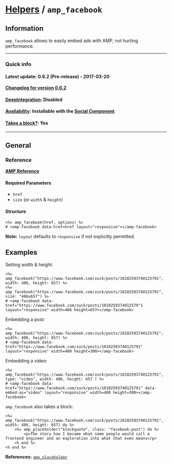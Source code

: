 
# [Helpers](https://github.com/jonhue/amphtml/tree/master/lib/amphtml/helpers/docs#amp-html-helpers) / `amp_facebook`


## Information

`amp_facebook` allows to easily embed ads with AMP, not hurting performance.

---

### Quick info

#### Latest update: 0.6.2 (Pre-release) - 2017-03-20

[**Changelog for version 0.6.2**](https://github.com/jonhue/amphtml/blob/master/CHANGELOG.md#062-pre-release---2017-03-20)

#### [DeepIntegration](https://github.com/jonhue/amphtml/tree/master/lib/amphtml/helpers/docs#deepintegration-helpers): Disabled

#### [Availability](https://github.com/jonhue/amphtml/tree/master/lib/amphtml/helpers/docs#availability-of-helpers): Installable with the [Social Component](https://github.com/jonhue/amphtml/tree/master/lib/amphtml/components/docs/social.md)

#### [Takes a block?](https://github.com/jonhue/amphtml/tree/master/lib/amphtml/helpers/docs#takes-a-block): Yes

---

## General

### Reference

[**AMP Reference**](https://www.ampproject.org/docs/reference/components/social/amp-facebook)

#### Required Parameters

* `href`
* `size` (or `width` & `height`)

#### Structure

    <%= amp_facebook(href, options) %>
    # <amp-facebook data-href=href layout="responsive"></amp-facebook>

**Note:** `layout` defaults to `responsive` if not explicitly permitted.


## Examples

Setting width & height:

    <%= amp_facebook("https://www.facebook.com/zuck/posts/10102593740125791", width: 486, height: 657) %>
    <%= amp_facebook("https://www.facebook.com/zuck/posts/10102593740125791", size: "486x657") %>
    # <amp-facebook data-href="https://www.facebook.com/zuck/posts/1010259374012579"1 layout="responsive" width=486 height=657></amp-facebook>

Embedding a post:

    <%= amp_facebook("https://www.facebook.com/zuck/posts/10102593740125791", width: 486, height: 657) %>
    # <amp-facebook data-href="https://www.facebook.com/zuck/posts/10102593740125791" layout="responsive" width=400 height=300></amp-facebook>

Embedding a video:

    <%= amp_facebook("https://www.facebook.com/zuck/posts/10102593740125791", type: "video", width: 486, height: 657 ) %>
    # <amp-facebook data-href="https://www.facebook.com/zuck/posts/10102593740125791" data-embed-as="video" layout="responsive" width=400 height=300></amp-facebook>

`amp_facebook` also takes a block:

    <%= amp_facebook("https://www.facebook.com/zuck/posts/10102593740125791", width: 486, height: 657) do %>
        <%= amp_placeholder("blockquote", class: "facebook-post") do %>
            <p>The story how I became what some people would call a frontend engineer and an exploration into what that even means</p>
        <% end %>
    <% end %>

**References:** [`amp_placeholder`](https://github.com/jonhue/amphtml/blob/master/lib/amphtml/helpers/docs/amp_placeholder.md)
